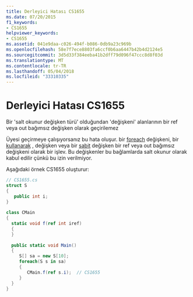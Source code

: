 ```yaml
---
title: Derleyici Hatası CS1655
ms.date: 07/20/2015
f1_keywords:
- CS1655
helpviewer_keywords:
- CS1655
ms.assetid: 041e9daa-c026-494f-b086-0db9a23c969b
ms.openlocfilehash: 58e7f7ece8803fa6ccf0b6aa6447b42b4d2124e5
ms.sourcegitcommit: 3d5d33f384eeba41b2dff79d096f47ccc8d8f03d
ms.translationtype: MT
ms.contentlocale: tr-TR
ms.lasthandoff: 05/04/2018
ms.locfileid: "33310335"
---
```

# <a name="compiler-error-cs1655"></a>Derleyici Hatası CS1655
Bir 'salt okunur değişken türü' olduğundan 'değişkeni' alanlarının bir ref veya out bağımsız değişken olarak geçirilemez  
  
 Üyesi geçirmeye çalışıyorsanız bu hata oluşur. bir [foreach](../../csharp/language-reference/keywords/foreach-in.md) değişkeni, bir [kullanarak](../../csharp/language-reference/keywords/using-statement.md) , değişken veya bir [sabit](../../csharp/language-reference/keywords/fixed-statement.md) değişken bir ref veya out bağımsız değişkeni olarak bir işlev. Bu değişkenler bu bağlamlarda salt okunur olarak kabul edilir çünkü bu izin verilmiyor.  
  
 Aşağıdaki örnek CS1655 oluşturur:  
  
```csharp  
// CS1655.cs  
struct S   
{  
   public int i;  
}  
  
class CMain  
{  
  static void f(ref int iref)  
  {  
  }  
  
  public static void Main()  
  {  
     S[] sa = new S[10];  
     foreach(S s in sa)  
     {  
        CMain.f(ref s.i);  // CS1655  
     }  
  }  
}  
```
